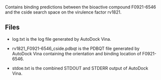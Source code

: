 Contains binding predictions between the bioactive compound F0921-6546 and the cside search space on the virulence factor rv1821.

## Files

- log.txt is the log file generated by AutoDock Vina.

- rv1821_F0921-6546_cside.pdbqt is the PDBQT file generated by AutoDock Vina containing the orientation and binding location of F0921-6546.

- stdoe.txt is the combined STDOUT and STDERR output of AutoDock Vina.

